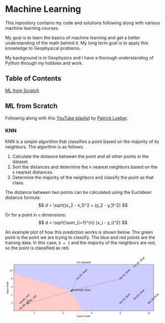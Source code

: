 # Machine Learning

This repository contains my code and solutions following along with various machine learning courses.

My goal is to learn the basics of machine learning and get a better understanding of the math behind it. My long term goal is to apply this knowledge to Geophysical problems.

My background is in Geophysics and I have a thorough understanding of Python through my hobbies and work.

## Table of Contents
<!-- 1. [Background mathematics](#background-mathematics) -->
<!-- ?. [Supervised Learning](#supervised-learning) -->
<!-- ?. [Unsupervised Learning](#unsupervised-learning) -->
[ML from Scratch](#ml-from-scratch)

## ML from Scratch

Following along with this [YouTube playlist](https://www.youtube.com/watch?v=ngLyX54e1LU&list=PLqnslRFeH2Upcrywf-u2etjdxxkL8nl7E&index=1) by [Patrick Loeber](https://www.youtube.com/@patloeber).

### KNN
KNN is a simple algorithm that classifies a point based on the majority of its neighbors. The algorithm is as follows:
1. Calculate the distance between the point and all other points in the dataset.
2. Sort the distances and determine the `k` nearest neighbors based on the `k` nearest distances.
3. Determine the majority of the neighbors and classify the point as that class.

The distance between two points can be calculated using the Euclidean distance formula:
$$
d = \sqrt{(x_2 - x_1)^2 + (y_2 - y_1)^2}
$$

Or for a point in `n` dimensions:
$$
d = \sqrt{\sum_{i=1}^{n} (x_i - y_i)^2}
$$

An example plot of how this prediction works is shown below. The green point is the point we are trying to classify. The blue and red points are the training data. In this case, `k = 3` and the majority of the neighbors are red, so the point is classified as red.

![KNN Example](figures/knn_decision_boundary.png)
